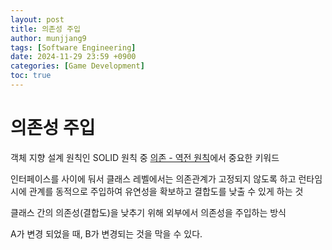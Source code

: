 ```yaml
---
layout: post
title: 의존성 주입
author: munjjang9
tags: [Software Engineering]
date: 2024-11-29 23:59 +0900
categories: [Game Development]
toc: true
---
```


# 의존성 주입
객체 지향 설계 원칙인 SOLID 원칙 중 [의존 - 역전 원칙](https://munjjang9.github.io/c/c++/2024/11/28/programming-method/#%EC%9D%98%EC%A1%B4---%EC%97%AD%EC%A0%84-%EC%9B%90%EC%B9%99-dependency-inversion-principle)에서 중요한 키워드

인터페이스를 사이에 둬서 클래스 레벨에서는 의존관계가 고정되지 않도록 하고 런타임 시에 관계를 동적으로 주입하여 유연성을 확보하고 결합도를 낮출 수 있게 하는 것

클래스 간의 의존성(결합도)을 낮추기 위해 외부에서 의존성을 주입하는 방식

A가 변경 되었을 때, B가 변경되는 것을 막을 수 있다.


